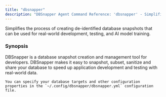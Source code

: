 ```yaml
---
title: "dbsnapper"
description: "DBSnapper Agent Command Reference: 'dbsnapper' - Simplifies the process of creating de-identified database snapshots that can be used for real-world development, testing, and AI model training."
---
```

Simplifies the process of creating de-identified database snapshots that can be used for real-world development, testing, and AI model training.

### Synopsis


DBSnapper is a database snapshot creation and management tool for developers. 
	DBSnapper makes it easy to snapshot, subset, sanitize and share your database to speed up application development and testing with real-world data.
	
	You can specify your database targets and other configuration properties in the `~/.config/dbsnapper/dbsnapper.yml` configuration file.
	

